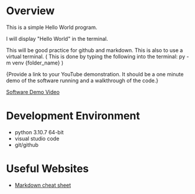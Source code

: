# Overview

This is a simple Hello World program.


I will display "Hello World" in the terminal.

This will be good practice for github and markdown. This is also to use a virtual terminal. ( This is done by typing the following into the terminal: py -m venv {folder_name} )

{Provide a link to your YouTube demonstration.  It should be a one minute demo of the software running and a walkthrough of the code.}

[Software Demo Video](www.google.com)

# Development Environment

* python 3.10.7 64-bit
* visual studio code
* git/github


# Useful Websites

* [Markdown cheat sheet](https://www.markdownguide.org/cheat-sheet/)